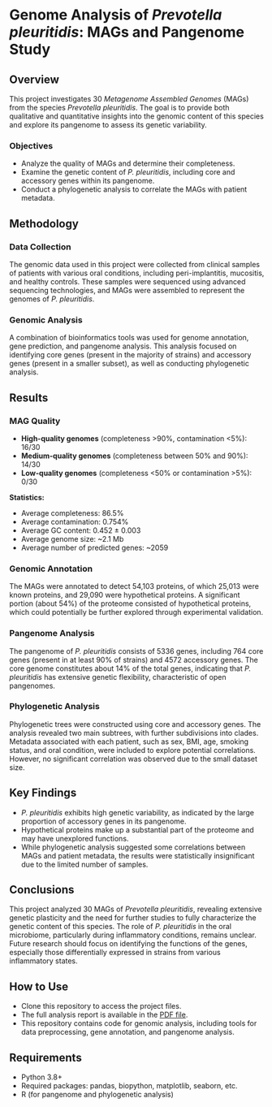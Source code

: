 # Genome Analysis of *Prevotella pleuritidis*: MAGs and Pangenome Study

## Overview
This project investigates 30 *Metagenome Assembled Genomes* (MAGs) from the species *Prevotella pleuritidis*. The goal is to provide both qualitative and quantitative insights into the genomic content of this species and explore its pangenome to assess its genetic variability.

### Objectives
- Analyze the quality of MAGs and determine their completeness.
- Examine the genetic content of *P. pleuritidis*, including core and accessory genes within its pangenome.
- Conduct a phylogenetic analysis to correlate the MAGs with patient metadata.

## Methodology
### Data Collection
The genomic data used in this project were collected from clinical samples of patients with various oral conditions, including peri-implantitis, mucositis, and healthy controls. These samples were sequenced using advanced sequencing technologies, and MAGs were assembled to represent the genomes of *P. pleuritidis*.

### Genomic Analysis
A combination of bioinformatics tools was used for genome annotation, gene prediction, and pangenome analysis. This analysis focused on identifying core genes (present in the majority of strains) and accessory genes (present in a smaller subset), as well as conducting phylogenetic analysis.

## Results

### MAG Quality
- **High-quality genomes** (completeness >90%, contamination <5%): 16/30
- **Medium-quality genomes** (completeness between 50% and 90%): 14/30
- **Low-quality genomes** (completeness <50% or contamination >5%): 0/30

**Statistics:**
- Average completeness: 86.5%
- Average contamination: 0.754%
- Average GC content: 0.452 ± 0.003
- Average genome size: ~2.1 Mb
- Average number of predicted genes: ~2059

### Genomic Annotation
The MAGs were annotated to detect 54,103 proteins, of which 25,013 were known proteins, and 29,090 were hypothetical proteins. A significant portion (about 54%) of the proteome consisted of hypothetical proteins, which could potentially be further explored through experimental validation.

### Pangenome Analysis
The pangenome of *P. pleuritidis* consists of 5336 genes, including 764 core genes (present in at least 90% of strains) and 4572 accessory genes. The core genome constitutes about 14% of the total genes, indicating that *P. pleuritidis* has extensive genetic flexibility, characteristic of open pangenomes.

### Phylogenetic Analysis
Phylogenetic trees were constructed using core and accessory genes. The analysis revealed two main subtrees, with further subdivisions into clades. Metadata associated with each patient, such as sex, BMI, age, smoking status, and oral condition, were included to explore potential correlations. However, no significant correlation was observed due to the small dataset size.

## Key Findings
- *P. pleuritidis* exhibits high genetic variability, as indicated by the large proportion of accessory genes in its pangenome.
- Hypothetical proteins make up a substantial part of the proteome and may have unexplored functions.
- While phylogenetic analysis suggested some correlations between MAGs and patient metadata, the results were statistically insignificant due to the limited number of samples.

## Conclusions
This project analyzed 30 MAGs of *Prevotella pleuritidis*, revealing extensive genetic plasticity and the need for further studies to fully characterize the genetic content of this species. The role of *P. pleuritidis* in the oral microbiome, particularly during inflammatory conditions, remains unclear. Future research should focus on identifying the functions of the genes, especially those differentially expressed in strains from various inflammatory states.

## How to Use
- Clone this repository to access the project files.
- The full analysis report is available in the [PDF file](Bioinformatics_Resources_project.pdf).
- This repository contains code for genomic analysis, including tools for data preprocessing, gene annotation, and pangenome analysis.

## Requirements
- Python 3.8+
- Required packages: pandas, biopython, matplotlib, seaborn, etc.
- R (for pangenome and phylogenetic analysis)
